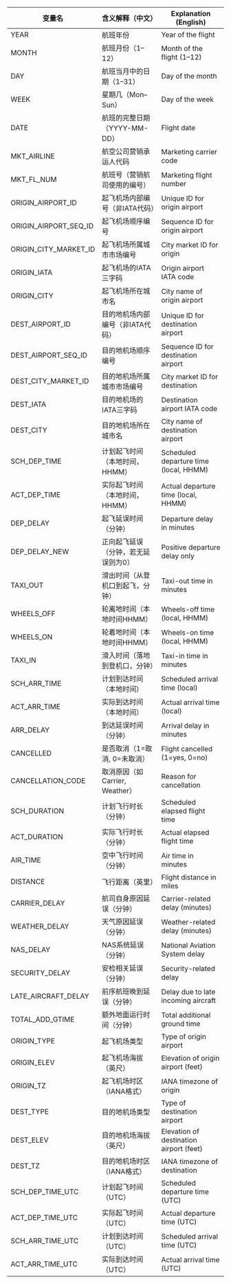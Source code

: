 
| 变量名                | 含义解释（中文）                    | Explanation (English)                   |
| --------------------- | ----------------------------------- | --------------------------------------- |
| YEAR                  | 航班年份                            | Year of the flight                      |
| MONTH                 | 航班月份（1–12）                   | Month of the flight (1–12)             |
| DAY                   | 航班当月中的日期（1–31）           | Day of the month                        |
| WEEK                  | 星期几（Mon–Sun）                  | Day of the week                         |
| DATE                  | 航班的完整日期（YYYY-MM-DD）        | Flight date                             |
| MKT_AIRLINE           | 航空公司营销承运人代码              | Marketing carrier code                  |
| MKT_FL_NUM            | 航班号（营销航司使用的编号）        | Marketing flight number                 |
| ORIGIN_AIRPORT_ID     | 起飞机场内部编号（非IATA代码）      | Unique ID for origin airport            |
| ORIGIN_AIRPORT_SEQ_ID | 起飞机场顺序编号                    | Sequence ID for origin airport          |
| ORIGIN_CITY_MARKET_ID | 起飞机场所属城市市场编号            | City market ID for origin               |
| ORIGIN_IATA           | 起飞机场的IATA三字码                | Origin airport IATA code                |
| ORIGIN_CITY           | 起飞机场所在城市名                  | City name of origin airport             |
| DEST_AIRPORT_ID       | 目的地机场内部编号（非IATA代码）    | Unique ID for destination airport       |
| DEST_AIRPORT_SEQ_ID   | 目的地机场顺序编号                  | Sequence ID for destination airport     |
| DEST_CITY_MARKET_ID   | 目的地机场所属城市市场编号          | City market ID for destination          |
| DEST_IATA             | 目的地机场的IATA三字码              | Destination airport IATA code           |
| DEST_CITY             | 目的地机场所在城市名                | City name of destination airport        |
| SCH_DEP_TIME          | 计划起飞时间（本地时间，HHMM）      | Scheduled departure time (local, HHMM)  |
| ACT_DEP_TIME          | 实际起飞时间（本地时间，HHMM）      | Actual departure time (local, HHMM)     |
| DEP_DELAY             | 起飞延误时间（分钟）                | Departure delay in minutes              |
| DEP_DELAY_NEW         | 正向起飞延误（分钟，若无延误则为0） | Positive departure delay only           |
| TAXI_OUT              | 滑出时间（从登机口到起飞，分钟）    | Taxi-out time in minutes                |
| WHEELS_OFF            | 轮离地时间（本地时间HHMM）          | Wheels-off time (local, HHMM)           |
| WHEELS_ON             | 轮着地时间（本地时间HHMM）          | Wheels-on time (local, HHMM)            |
| TAXI_IN               | 滑入时间（落地到登机口，分钟）      | Taxi-in time in minutes                 |
| SCH_ARR_TIME          | 计划到达时间（本地时间）            | Scheduled arrival time (local)          |
| ACT_ARR_TIME          | 实际到达时间（本地时间）            | Actual arrival time (local)             |
| ARR_DELAY             | 到达延误时间（分钟）                | Arrival delay in minutes                |
| CANCELLED             | 是否取消（1=取消, 0=未取消）        | Flight cancelled (1=yes, 0=no)          |
| CANCELLATION_CODE     | 取消原因（如 Carrier, Weather）     | Reason for cancellation                 |
| SCH_DURATION          | 计划飞行时长（分钟）                | Scheduled elapsed flight time           |
| ACT_DURATION          | 实际飞行时长（分钟）                | Actual elapsed flight time              |
| AIR_TIME              | 空中飞行时间（分钟）                | Air time in minutes                     |
| DISTANCE              | 飞行距离（英里）                    | Flight distance in miles                |
| CARRIER_DELAY         | 航司自身原因延误（分钟）            | Carrier-related delay (minutes)         |
| WEATHER_DELAY         | 天气原因延误（分钟）                | Weather-related delay (minutes)         |
| NAS_DELAY             | NAS系统延误（分钟）                 | National Aviation System delay          |
| SECURITY_DELAY        | 安检相关延误（分钟）                | Security-related delay                  |
| LATE_AIRCRAFT_DELAY   | 前序航班晚到延误（分钟）            | Delay due to late incoming aircraft     |
| TOTAL_ADD_GTIME       | 额外地面运行时间（分钟）            | Total additional ground time            |
| ORIGIN_TYPE           | 起飞机场类型                        | Type of origin airport                  |
| ORIGIN_ELEV           | 起飞机场海拔（英尺）                | Elevation of origin airport (feet)      |
| ORIGIN_TZ             | 起飞机场时区（IANA格式）            | IANA timezone of origin                 |
| DEST_TYPE             | 目的地机场类型                      | Type of destination airport             |
| DEST_ELEV             | 目的地机场海拔（英尺）              | Elevation of destination airport (feet) |
| DEST_TZ               | 目的地机场时区（IANA格式）          | IANA timezone of destination            |
| SCH_DEP_TIME_UTC      | 计划起飞时间（UTC）                 | Scheduled departure time (UTC)          |
| ACT_DEP_TIME_UTC      | 实际起飞时间（UTC）                 | Actual departure time (UTC)             |
| SCH_ARR_TIME_UTC      | 计划到达时间（UTC）                 | Scheduled arrival time (UTC)            |
| ACT_ARR_TIME_UTC      | 实际到达时间（UTC）                 | Actual arrival time (UTC)               |
